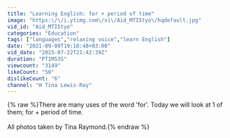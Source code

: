 ```yaml
---
title: "Learning English: for + period of time"
image: "https:\/\/i.ytimg.com\/vi\/Aid_MTI5tyo\/hqdefault.jpg"
vid_id: "Aid_MTI5tyo"
categories: "Education"
tags: ["languages","relaxing voice","learn English"]
date: "2021-09-09T19:18:48+03:00"
vid_date: "2015-07-22T21:42:39Z"
duration: "PT1M53S"
viewcount: "3149"
likeCount: "50"
dislikeCount: "6"
channel: "H Tina Lewis-Ray"
---
```

{% raw %}There are many uses of the word 'for'. Today we will look at 1 of them; for + period of time.<br /><br />All photos taken by Tina Raymond.{% endraw %}
